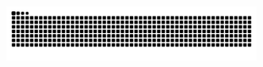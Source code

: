 <img src="https://raw.githubusercontent.com/nadeyyah/nadeyyah/output/snake.svg" alt="Snake animation" /> 
